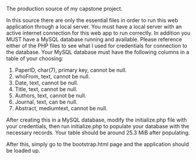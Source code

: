 The production source of my capstone project.

In this source there are only the essential files in order to run this web application through a local server. You must have a local server with an active internet connection for this web app to run correctly. In addition you MUST have a MySQL database running and available. Please reference either of the PHP files to see what I used for credentials for connection to the database.
Your MySQL database must have the following columns in a table of your choosing:

1. PaperID, char(7), primary key, cannot be null.
1. whoFrom, text, cannot be null.
1. Date, text, cannot be null.
1. Title, text, cannot be null.
1. Authors, text, cannot be null.
1. Journal, text, can be null.
1. Abstract, mediumtext, cannot be null.

After creating this in a MySQL database, modify the initialize.php file with your credentials, then run initialize.php to populate your database with the necessary records. Your table should be around 25.3 MiB after populating.

After this, simply go to the bootstrap.html page and the application should be loaded up.
